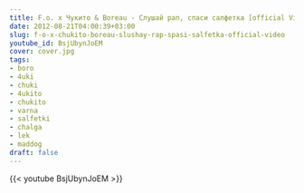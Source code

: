 ```yaml
---
title: F.o. x Чукито & Boreau - Слушай рап, спаси салфетка [official Video]
date: 2012-08-21T04:00:39+03:00
slug: f-o-x-chukito-boreau-slushay-rap-spasi-salfetka-official-video
youtube_id: BsjUbynJoEM
cover: cover.jpg
tags:
- boro
- 4uki
- chuki
- 4ukito
- chukito
- varna
- salfetki
- chalga
- lek
- maddog
draft: false
---
```


{{< youtube BsjUbynJoEM >}}
